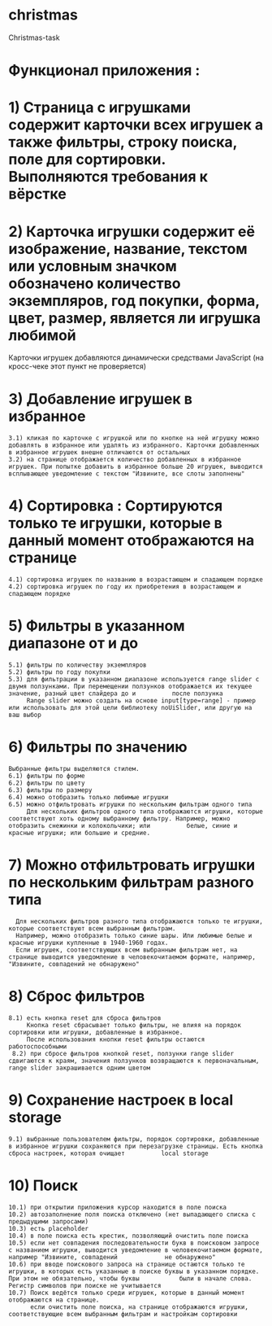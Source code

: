 # christmas
Christmas-task
# Функционал приложения : 
# 1) Страница с игрушками содержит карточки всех игрушек а также фильтры, строку поиска, поле для сортировки. Выполняются требования к вёрстке 
# 2) Карточка игрушки содержит её изображение, название, текстом или условным значком обозначено количество экземпляров, год покупки, форма, цвет, размер, является ли игрушка любимой 
Карточки игрушек добавляются динамически средствами JavaScript (на кросс-чеке этот пункт не проверяется)
# 3) Добавление игрушек в избранное 
    3.1) кликая по карточке с игрушкой или по кнопке на ней игрушку можно добавлять в избранное или удалять из избранного. Карточки добавленных в избранное игрушек внешне отличаются от остальных 
    3.2) на странице отображается количество добавленных в избранное игрушек. При попытке добавить в избранное больше 20 игрушек, выводится всплывающее уведомление с текстом "Извините, все слоты заполнены" 
# 4) Сортировка : Сортируются только те игрушки, которые в данный момент отображаются на странице
    4.1) сортировка игрушек по названию в возрастающем и спадающем порядке 
    4.2) сортировка игрушек по году их приобретения в возрастающем и спадающем порядке 
# 5) Фильтры в указанном диапазоне от и до 
    5.1) фильтры по количеству экземпляров 
    5.2) фильтры по году покупки 
    5.3) для фильтрации в указанном диапазоне используется range slider с двумя ползунками. При перемещении ползунков отображается их текущее значение, разный цвет слайдера до и          после ползунка 
         Range slider можно создать на основе input[type=range] - пример или использовать для этой цели библиотеку noUiSlider, или другую на ваш выбор
# 6) Фильтры по значению 
    Выбранные фильтры выделяются стилем.
    6.1) фильтры по форме 
    6.2) фильтры по цвету 
    6.3) фильтры по размеру 
    6.4) можно отобразить только любимые игрушки 
    6.5) можно отфильтровать игрушки по нескольким фильтрам одного типа 
         Для нескольких фильтров одного типа отображаются игрушки, которые соответствуют хоть одному выбранному фильтру. Например, можно отобразить снежинки и колокольчики; или          белые, синие и красные игрушки; или большие и средние.
# 7) Можно отфильтровать игрушки по нескольким фильтрам разного типа
      Для нескольких фильтров разного типа отображаются только те игрушки, которые соответствуют всем выбранным фильтрам.
      Например, можно отобразить только синие шары. Или любимые белые и красные игрушки купленные в 1940-1960 годах.
      Если игрушек, соответствующих всем выбранным фильтрам нет, на странице выводится уведомление в человекочитаемом формате, например, "Извините, совпадений не обнаружено"
# 8) Сброс фильтров 
    8.1) есть кнопка reset для сброса фильтров 
         Кнопка reset сбрасывает только фильтры, не влияя на порядок сортировки или игрушки, добавленные в избранное.
         После использования кнопки reset фильтры остаются работоспособными
     8.2) при сбросе фильтров кнопкой reset, ползунки range slider сдвигаются к краям, значения ползунков возвращаются к первоначальным, range slider закрашивается одним цветом
# 9) Сохранение настроек в local storage
    9.1) выбранные пользователем фильтры, порядок сортировки, добавленные в избранное игрушки сохраняются при перезагрузке страницы. Есть кнопка сброса настроек, которая очищает          local storage 
# 10) Поиск
    10.1) при открытии приложения курсор находится в поле поиска
    10.2) автозаполнение поля поиска отключено (нет выпадающего списка с предыдущими запросами)
    10.3) есть placeholder
    10.4) в поле поиска есть крестик, позволяющий очистить поле поиска
    10.5) если нет совпадения последовательности букв в поисковом запросе с названием игрушки, выводится уведомление в человекочитаемом формате, например "Извините, совпадений             не обнаружено"
    10.6) при вводе поискового запроса на странице остаются только те игрушки, в которых есть указанные в поиске буквы в указанном порядке. При этом не обязательно, чтобы буквы           были в начале слова. Регистр символов при поиске не учитывается 
    10.7) Поиск ведётся только среди игрушек, которые в данный момент отображаются на странице.
          если очистить поле поиска, на странице отображаются игрушки, соответствующие всем выбранным фильтрам и настройкам сортировки
